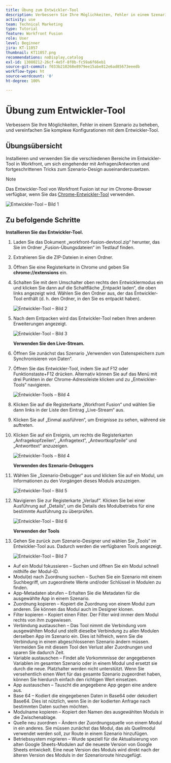 ```yaml
---
title: Übung zum Entwickler-Tool
description: Verbessern Sie Ihre Möglichkeiten, Fehler in einem Szenario zu beheben, und vereinfachen Sie komplexe Konfigurationen mit dem Entwickler-Tool.
activity: use
team: Technical Marketing
type: Tutorial
feature: Workfront Fusion
role: User
level: Beginner
jira: KT-11057
thumbnail: KT11057.png
recommendations: noDisplay,catalog
exl-id: 13080212-26cf-4e5f-8f0b-fc59a6f66eb1
source-git-commit: f033b210268e8979ee15abe812e6ad85673eeedb
workflow-type: ht
source-wordcount: '0'
ht-degree: 100%

---
```


# Übung zum Entwickler-Tool

Verbessern Sie Ihre Möglichkeiten, Fehler in einem Szenario zu beheben, und vereinfachen Sie komplexe Konfigurationen mit dem Entwickler-Tool.

## Übungsübersicht

Installieren und verwenden Sie die verschiedenen Bereiche im Entwickler-Tool in Workfront, um sich eingehender mit Anfragen/Antworten und fortgeschrittenen Tricks zum Szenario-Design auseinanderzusetzen.

>[!NOTE]
>
>Das Entwickler-Tool von Workfront Fusion ist nur im Chrome-Browser verfügbar, wenn Sie das [Chrome-Entwickler-Tool](https://developer.chrome.com/docs/devtools/) verwenden.

![Entwickler-Tool – Bild 1](../12-exercises/assets/devtool-walkthrough-1.png)

## Zu befolgende Schritte

**Installieren Sie das Entwickler-Tool.**

1. Laden Sie das Dokument „workfront-fusion-devtool.zip“ herunter, das Sie im Ordner „Fusion-Übungsdateien“ im Testlauf finden.
1. Extrahieren Sie die ZIP-Dateien in einen Ordner.
1. Öffnen Sie eine Registerkarte in Chrome und geben Sie **chrome://extensions** ein.
1. Schalten Sie mit dem Umschalter oben rechts den Entwicklermodus ein und klicken Sie dann auf die Schaltfläche „Entpackt laden“, die oben links angezeigt wird. Wählen Sie den Ordner aus, der das Entwickler-Tool enthält (d. h. den Ordner, in den Sie es entpackt haben).

   ![Entwickler-Tool – Bild 2](../12-exercises/assets/devtool-walkthrough-2.png)

1. Nach dem Entpacken wird das Entwickler-Tool neben Ihren anderen Erweiterungen angezeigt.

   ![Entwickler-Tool – Bild 3](../12-exercises/assets/devtool-walkthrough-3.png)

   **Verwenden Sie den Live-Stream.**

1. Öffnen Sie zunächst das Szenario „Verwenden von Datenspeichern zum Synchronisieren von Daten“.
1. Öffnen Sie das Entwickler-Tool, indem Sie auf F12 oder Funktionstaste+F12 drücken. Alternativ können Sie auf das Menü mit drei Punkten in der Chrome-Adressleiste klicken und zu „Entwickler-Tools“ navigieren.

   ![Entwickler-Tools – Bild 4](../12-exercises/assets/navigate-to-devtools.png)

1. Klicken Sie auf die Registerkarte „Workfront Fusion“ und wählen Sie dann links in der Liste den Eintrag „Live-Stream“ aus.
1. Klicken Sie auf „Einmal ausführen“, um Ereignisse zu sehen, während sie auftreten.
1. Klicken Sie auf ein Ereignis, um rechts die Registerkarten „Anfragekopfzeilen“, „Anfragetext“, „Antwortkopfzeile“ und „Antworttext“ anzuzeigen.

   ![Entwickler-Tools – Bild 4](../12-exercises/assets/devtool-walkthrough-4.png)

   **Verwenden des Szenario-Debuggers**

1. Wählen Sie „Szenario-Debugger“ aus und klicken Sie auf ein Modul, um Informationen zu den Vorgängen dieses Moduls anzuzeigen.

   ![Entwickler-Tool – Bild 5](../12-exercises/assets/devtool-walkthrough-5.png)

1. Navigieren Sie zur Registerkarte „Verlauf“. Klicken Sie bei einer Ausführung auf „Details“, um die Details des Modulbetriebs für eine bestimmte Ausführung zu überprüfen.

   ![Entwickler-Tool – Bild 6](../12-exercises/assets/devtool-walkthrough-6.png)

   **Verwenden der Tools**

1. Gehen Sie zurück zum Szenario-Designer und wählen Sie „Tools“ im Entwickler-Tool aus. Dadurch werden die verfügbaren Tools angezeigt.

   ![Entwickler-Tool – Bild 7](../12-exercises/assets/devtool-walkthrough-7.png)

+ Auf ein Modul fokussieren – Suchen und öffnen Sie ein Modul schnell mithilfe der Modul-ID.
+ Modul(e) nach Zuordnung suchen – Suchen Sie ein Szenario mit einem Suchbegriff, um zugeordnete Werte und/oder Schlüssel in Modulen zu finden.
+ App-Metadaten abrufen – Erhalten Sie die Metadaten für die ausgewählte App in einem Szenario.
+ Zuordnung kopieren – Kopiert die Zuordnung von einem Modul zum anderen. Sie können das Modul auch im Designer klonen.
+ Filter kopieren – Kopiert einen Filter. Der Filter wird immer dem Modul rechts von ihm zugewiesen.
+ Verbindung austauschen – Das Tool nimmt die Verbindung vom ausgewählten Modul und stellt dieselbe Verbindung zu allen Modulen derselben App im Szenario ein. Dies ist hilfreich, wenn Sie die Verbindung in einem abgeschlossenen Szenario ändern müssen. Vermeiden Sie mit diesem Tool den Verlust aller Zuordnungen und sparen Sie dadurch Zeit.
+ Variable austauschen – Findet alle Vorkommnisse der angegebenen Variablen im gesamten Szenario oder in einem Modul und ersetzt sie durch die neue. Platzhalter werden nicht unterstützt. Wenn Sie versehentlich einen Wert für das gesamte Szenario zugeordnet haben, können Sie hierdurch einfach den richtigen Wert einsetzen.
+ App austauschen – Tauscht die angegebene App gegen eine andere aus.
+ Base 64 – Kodiert die eingegebenen Daten in Base64 oder dekodiert Base64. Dies ist nützlich, wenn Sie in der kodierten Anfrage nach bestimmten Daten suchen möchten.
+ Modulname kopieren – Kopiert den Namen des ausgewählten Moduls in die Zwischenablage.
+ Quelle neu zuordnen – Ändern der Zuordnungsquelle von einem Modul in ein anderes. Sie müssen zunächst das Modul, das als Quellmodul verwendet werden soll, zur Route in einem Szenario hinzufügen.
+ Betriebssystem migrieren – Wurde speziell für die Aktualisierung von alten Google Sheets-Modulen auf die neueste Version von Google Sheets entwickelt. Eine neue Version des Moduls wird direkt nach der älteren Version des Moduls in der Szenarioroute hinzugefügt.
